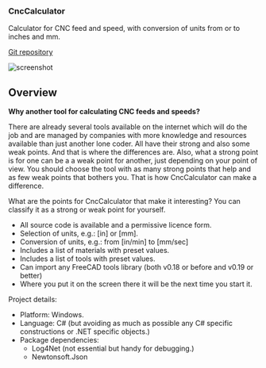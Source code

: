 ### CncCalculator
Calculator for CNC feed and speed, with conversion of units from or to inches and mm.

[Git repository](https://github.com/papaathome/CncCalculator)


![screenshot](https://github.com/papaathome/CncCalculator/blob/main/CncCalculator_screenshot1.jpg)


Overview
--------

**Why another tool for calculating CNC feeds and speeds?**

There are already several tools available on the internet which will do the job and are managed by companies with more knowledge and resources available than just another lone coder.
All have their strong and also some weak points. And that is where the differences are. Also, what a strong point is for one can be a a weak point for another, just depending on your point of view.
You should choose the tool with as many strong points that help and as few weak points that bothers you. That is how CncCalculator can make a difference.

What are the points for CncCalculator that make it interesting? You can classify it as a strong or weak point for yourself.
 * All source code is available and a permissive licence form.
 * Selection of units, e.g.: [in] or [mm].
 * Conversion of units, e.g.: from [in/min] to [mm/sec]
 * Includes a list of materials with preset values.
 * Includes a list of tools with preset values.
 * Can import any FreeCAD tools library (both v0.18 or before and v0.19 or better)
 * Where you put it on the screen there it will be the next time you start it.

Project details:
 * Platform: Windows.
 * Language: C# (but avoiding as much as possible any C# specific constructions or .NET specific objects.)
 * Package dependencies:
    * Log4Net (not essential but handy for debugging.)
    * Newtonsoft.Json

